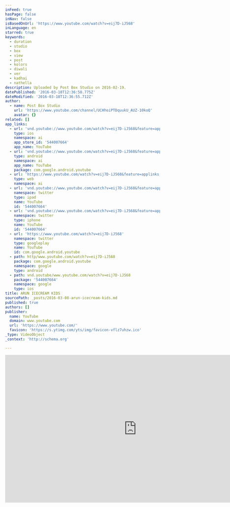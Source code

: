 ```yaml
---
inFeed: true
hasPage: false
inNav: false
isBasedOnUrl: 'https://www.youtube.com/watch?v=eij7D-iJ568'
inLanguage: en
starred: true
keywords:
  - duration
  - studio
  - box
  - view
  - post
  - kolors
  - diwali
  - ver
  - kadhai
  - nathella
description: Uploaded by Post Box Studio on 2016-02-19.
datePublished: '2016-03-18T12:36:58.775Z'
dateModified: '2016-03-18T12:36:55.712Z'
author:
  - name: Post Box Studio
    url: 'https://www.youtube.com/channel/UCHhoiPTDquukU_AUZ-10koQ'
    avatar: {}
related: []
app_links:
  - url: 'vnd.youtube://www.youtube.com/watch?v=eij7D-iJ568&feature=applinks'
    type: ios
    namespace: ai
    app_store_id: '544007664'
    app_name: YouTube
  - url: 'vnd.youtube://www.youtube.com/watch?v=eij7D-iJ568&feature=applinks'
    type: android
    namespace: ai
    app_name: YouTube
    package: com.google.android.youtube
  - url: 'https://www.youtube.com/watch?v=eij7D-iJ568&feature=applinks'
    type: web
    namespace: ai
  - url: 'vnd.youtube://www.youtube.com/watch?v=eij7D-iJ568&feature=applinks'
    namespace: twitter
    type: ipad
    name: YouTube
    id: '544007664'
  - url: 'vnd.youtube://www.youtube.com/watch?v=eij7D-iJ568&feature=applinks'
    namespace: twitter
    type: iphone
    name: YouTube
    id: '544007664'
  - url: 'https://www.youtube.com/watch?v=eij7D-iJ568'
    namespace: twitter
    type: googleplay
    name: YouTube
    id: com.google.android.youtube
  - path: http/www.youtube.com/watch?v=eij7D-iJ568
    package: com.google.android.youtube
    namespace: google
    type: android
  - path: vnd.youtube/www.youtube.com/watch?v=eij7D-iJ568
    package: '544007664'
    namespace: google
    type: ios
title: ARUN ICECREAM KIDS
sourcePath: _posts/2016-03-08-arun-icecream-kids.md
published: true
authors: []
publisher:
  name: YouTube
  domain: www.youtube.com
  url: 'https://www.youtube.com/'
  favicon: 'https://s.ytimg.com/yts/img/favicon-vflz7uhzw.ico'
_type: VideoObject
_context: 'http://schema.org'

---
```

<iframe src="https://cdn.embedly.com/widgets/media.html?src=https%3A%2F%2Fwww.youtube.com%2Fembed%2Feij7D-iJ568%3Ffeature%3Doembed&amp;url=https%3A%2F%2Fwww.youtube.com%2Fwatch%3Fv%3Deij7D-iJ568&amp;image=https%3A%2F%2Fi.ytimg.com%2Fvi%2Feij7D-iJ568%2Fhqdefault.jpg&amp;key=b7d04c9b404c499eba89ee7072e1c4f7&amp;type=text%2Fhtml&amp;schema=youtube" width="854" height="480" scrolling="no" frameborder="0" allowfullscreen="allowfullscreen" style=""></iframe>